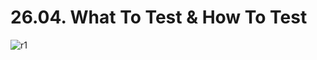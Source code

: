 # 26.04. What To Test & How To Test

![r1](https://github.com/kiranbansode/learn-react/assets/50626798/c386324d-c989-4488-bc5c-a75800d3ba6b)
